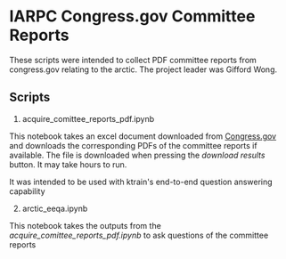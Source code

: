 # IARPC Congress.gov Committee Reports 

These scripts were intended to collect PDF committee reports from congress.gov relating to the arctic. The project leader was Gifford Wong. 

## Scripts 

1. acquire_comittee_reports_pdf.ipynb 

This notebook takes an excel document downloaded from [Congress.gov](https://www.congress.gov/search?q={%22source%22:%22comreports%22}&searchResultViewType=expanded) and downloads the corresponding PDFs of the committee reports if available. The file is downloaded when pressing the *download results* button. It may take hours to run. 

It was intended to be used with ktrain's end-to-end question answering capability

2. arctic_eeqa.ipynb

This notebook takes the outputs from the *acquire_comittee_reports_pdf.ipynb* to ask questions of the committee reports



